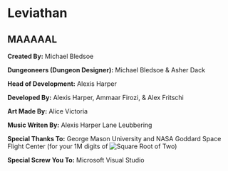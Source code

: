 Leviathan
=======

## MAAAAAL

**Created By:**
Michael Bledsoe

**Dungeoneers (Dungeon Designer):**
Michael Bledsoe &
Asher Dack

**Head of Development:**
Alexis Harper

**Developed By:**
Alexis Harper,
Ammaar Firozi,
& Alex Fritschi

**Art Made By:**
Alice Victoria

**Music Writen By:**
Alexis Harper
Lane Leubbering

**Special Thanks To:**
George Mason University and NASA Goddard Space Flight Center (for your 1M digits of <img src="https://latex.codecogs.com/svg.latex?\sqrt{2}" title="Square Root of Two" />)

**Special Screw You To:**
Microsoft Visual Studio
